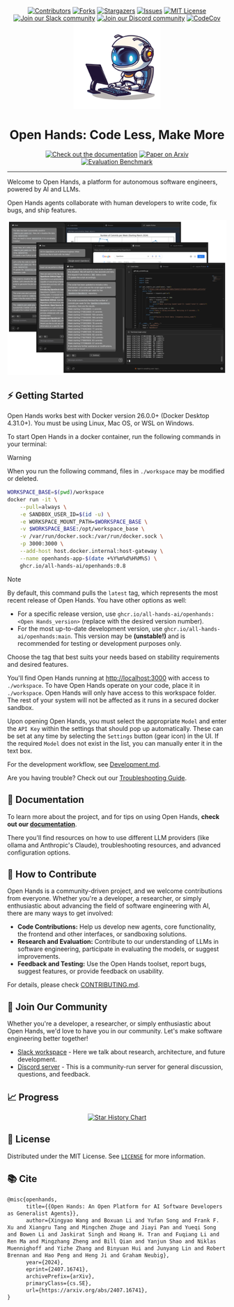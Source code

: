 <a name="readme-top"></a>

<!--
*** Thanks for checking out the Best-README-Template. If you have a suggestion
*** that would make this better, please fork the repo and create a pull request
*** or simply open an issue with the tag "enhancement".
*** Don't forget to give the project a star!
*** Thanks again! Now go create something AMAZING! :D
-->

<!-- PROJECT SHIELDS -->
<!--
*** I'm using markdown "reference style" links for readability.
*** Reference links are enclosed in brackets [ ] instead of parentheses ( ).
*** See the bottom of this document for the declaration of the reference variables
*** for contributors-url, forks-url, etc. This is an optional, concise syntax you may use.
*** https://www.markdownguide.org/basic-syntax/#reference-style-links
-->

<div align="center">
  <a href="https://github.com/All-Hands-AI/OpenHands/graphs/contributors"><img src="https://img.shields.io/github/contributors/All-Hands-AI/OpenHands?style=for-the-badge&color=blue" alt="Contributors"></a>
  <a href="https://github.com/All-Hands-AI/OpenHands/network/members"><img src="https://img.shields.io/github/forks/All-Hands-AI/OpenHands?style=for-the-badge&color=blue" alt="Forks"></a>
  <a href="https://github.com/All-Hands-AI/OpenHands/stargazers"><img src="https://img.shields.io/github/stars/All-Hands-AI/OpenHands?style=for-the-badge&color=blue" alt="Stargazers"></a>
  <a href="https://github.com/All-Hands-AI/OpenHands/issues"><img src="https://img.shields.io/github/issues/All-Hands-AI/OpenHands?style=for-the-badge&color=blue" alt="Issues"></a>
  <a href="https://github.com/All-Hands-AI/OpenHands/blob/main/LICENSE"><img src="https://img.shields.io/github/license/All-Hands-AI/OpenHands?style=for-the-badge&color=blue" alt="MIT License"></a>
  <br/>
  <a href="https://join.slack.com/t/openhands/shared_invite/zt-2ngejmfw6-9gW4APWOC9XUp1n~SiQ6iw"><img src="https://img.shields.io/badge/Slack-Join%20Us-red?logo=slack&logoColor=white&style=for-the-badge" alt="Join our Slack community"></a>
  <a href="https://discord.gg/ESHStjSjD4"><img src="https://img.shields.io/badge/Discord-Join%20Us-purple?logo=discord&logoColor=white&style=for-the-badge" alt="Join our Discord community"></a>
  <a href="https://codecov.io/github/All-Hands-AI/OpenHands?branch=main"><img alt="CodeCov" src="https://img.shields.io/codecov/c/github/All-Hands-AI/OpenHands?style=for-the-badge"></a>
</div>

<!-- PROJECT LOGO -->
<div align="center">
  <img src="./docs/static/img/logo.png" alt="Logo" width="200" height="200">
  <h1 align="center">Open Hands: Code Less, Make More</h1>
  <a href="https://docs.all-hands.dev/modules/usage/intro"><img src="https://img.shields.io/badge/Documentation-Open Hands-blue?logo=googledocs&logoColor=white&style=for-the-badge" alt="Check out the documentation"></a>
  <a href="https://arxiv.org/abs/2407.16741"><img src="https://img.shields.io/badge/Paper-%20on%20Arxiv-red?logo=arxiv&style=for-the-badge" alt="Paper on Arxiv"></a>
  <br/>
  <a href="https://huggingface.co/spaces/Open Hands/evaluation"><img src="https://img.shields.io/badge/Evaluation-Benchmark%20on%20HF%20Space-green?logo=huggingface&style=for-the-badge" alt="Evaluation Benchmark"></a>
</div>
<hr>

Welcome to Open Hands, a platform for autonomous software engineers, powered by AI and LLMs.

Open Hands agents collaborate with human developers to write code, fix bugs, and ship features.

![App screenshot](./docs/static/img/screenshot.png)

## ⚡ Getting Started
Open Hands works best with Docker version 26.0.0+ (Docker Desktop 4.31.0+).
You must be using Linux, Mac OS, or WSL on Windows.

To start Open Hands in a docker container, run the following commands in your terminal:

> [!WARNING]
> When you run the following command, files in `./workspace` may be modified or deleted.

```bash
WORKSPACE_BASE=$(pwd)/workspace
docker run -it \
    --pull=always \
    -e SANDBOX_USER_ID=$(id -u) \
    -e WORKSPACE_MOUNT_PATH=$WORKSPACE_BASE \
    -v $WORKSPACE_BASE:/opt/workspace_base \
    -v /var/run/docker.sock:/var/run/docker.sock \
    -p 3000:3000 \
    --add-host host.docker.internal:host-gateway \
    --name openhands-app-$(date +%Y%m%d%H%M%S) \
    ghcr.io/all-hands-ai/openhands:0.8
```

> [!NOTE]
> By default, this command pulls the `latest` tag, which represents the most recent release of Open Hands. You have other options as well:
> - For a specific release version, use `ghcr.io/all-hands-ai/openhands:<Open Hands_version>` (replace <Open Hands_version> with the desired version number).
> - For the most up-to-date development version, use `ghcr.io/all-hands-ai/openhands:main`. This version may be **(unstable!)** and is recommended for testing or development purposes only.
>
> Choose the tag that best suits your needs based on stability requirements and desired features.

You'll find Open Hands running at [http://localhost:3000](http://localhost:3000) with access to `./workspace`. To have Open Hands operate on your code, place it in `./workspace`.
Open Hands will only have access to this workspace folder. The rest of your system will not be affected as it runs in a secured docker sandbox.

Upon opening Open Hands, you must select the appropriate `Model` and enter the `API Key` within the settings that should pop up automatically. These can be set at any time by selecting
the `Settings` button (gear icon) in the UI. If the required `Model` does not exist in the list, you can manually enter it in the text box.

For the development workflow, see [Development.md](https://github.com/All-Hands-AI/OpenHands/blob/main/Development.md).

Are you having trouble? Check out our [Troubleshooting Guide](https://docs.all-hands.dev/modules/usage/troubleshooting).

## 🚀 Documentation

To learn more about the project, and for tips on using Open Hands,
**check out our [documentation](https://docs.all-hands.dev/modules/usage/intro)**.

There you'll find resources on how to use different LLM providers (like ollama and Anthropic's Claude),
troubleshooting resources, and advanced configuration options.

## 🤝 How to Contribute

Open Hands is a community-driven project, and we welcome contributions from everyone.
Whether you're a developer, a researcher, or simply enthusiastic about advancing the field of
software engineering with AI, there are many ways to get involved:

- **Code Contributions:** Help us develop new agents, core functionality, the frontend and other interfaces, or sandboxing solutions.
- **Research and Evaluation:** Contribute to our understanding of LLMs in software engineering, participate in evaluating the models, or suggest improvements.
- **Feedback and Testing:** Use the Open Hands toolset, report bugs, suggest features, or provide feedback on usability.

For details, please check [CONTRIBUTING.md](./CONTRIBUTING.md).

## 🤖 Join Our Community

Whether you're a developer, a researcher, or simply enthusiastic about Open Hands, we'd love to have you in our community.
Let's make software engineering better together!

- [Slack workspace](https://join.slack.com/t/openhands/shared_invite/zt-2ngejmfw6-9gW4APWOC9XUp1n~SiQ6iw) - Here we talk about research, architecture, and future development.
- [Discord server](https://discord.gg/ESHStjSjD4) - This is a community-run server for general discussion, questions, and feedback.

## 📈 Progress

<p align="center">
  <a href="https://star-history.com/#All-Hands-AI/OpenHands&Date">
    <img src="https://api.star-history.com/svg?repos=All-Hands-AI/OpenHands&type=Date" width="500" alt="Star History Chart">
  </a>
</p>

## 📜 License

Distributed under the MIT License. See [`LICENSE`](./LICENSE) for more information.

[contributors-shield]: https://img.shields.io/github/contributors/All-Hands-AI/OpenHands?style=for-the-badge
[contributors-url]: https://github.com/All-Hands-AI/OpenHands/graphs/contributors
[forks-shield]: https://img.shields.io/github/forks/All-Hands-AI/OpenHands?style=for-the-badge
[forks-url]: https://github.com/All-Hands-AI/OpenHands/network/members
[stars-shield]: https://img.shields.io/github/stars/All-Hands-AI/OpenHands?style=for-the-badge
[stars-url]: https://github.com/All-Hands-AI/OpenHands/stargazers
[issues-shield]: https://img.shields.io/github/issues/All-Hands-AI/OpenHands?style=for-the-badge
[issues-url]: https://github.com/All-Hands-AI/OpenHands/issues
[license-shield]: https://img.shields.io/github/license/All-Hands-AI/OpenHands?style=for-the-badge
[license-url]: https://github.com/All-Hands-AI/OpenHands/blob/main/LICENSE

## 📚 Cite

```
@misc{openhands,
      title={{Open Hands: An Open Platform for AI Software Developers as Generalist Agents}},
      author={Xingyao Wang and Boxuan Li and Yufan Song and Frank F. Xu and Xiangru Tang and Mingchen Zhuge and Jiayi Pan and Yueqi Song and Bowen Li and Jaskirat Singh and Hoang H. Tran and Fuqiang Li and Ren Ma and Mingzhang Zheng and Bill Qian and Yanjun Shao and Niklas Muennighoff and Yizhe Zhang and Binyuan Hui and Junyang Lin and Robert Brennan and Hao Peng and Heng Ji and Graham Neubig},
      year={2024},
      eprint={2407.16741},
      archivePrefix={arXiv},
      primaryClass={cs.SE},
      url={https://arxiv.org/abs/2407.16741},
}
```
